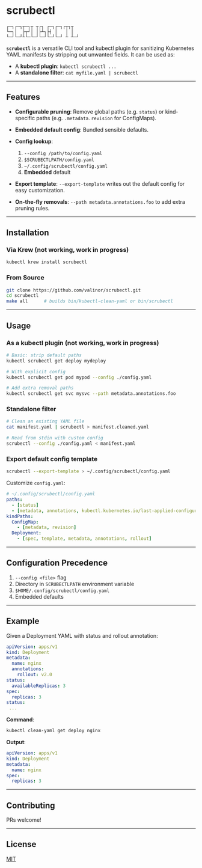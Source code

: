 # scrubectl
```
┌─┐┌─┐┬─┐┬ ┬┌┐ ┌─┐┌─┐┌┬┐┬  
└─┐│  ├┬┘│ │├┴┐├┤ │   │ │  
└─┘└─┘┴└─└─┘└─┘└─┘└─┘ ┴ ┴─┘
```
**`scrubectl`** is a versatile CLI tool and kubectl plugin for sanitizing Kubernetes YAML manifests by stripping out unwanted fields. It can be used as:

* A **kubectl plugin**: `kubectl scrubectl ...`
* A **standalone filter**: `cat myfile.yaml | scrubectl`

---

## Features

* **Configurable pruning**: Remove global paths (e.g. `status`) or kind-specific paths (e.g. `.metadata.revision` for ConfigMaps).
* **Embedded default config**: Bundled sensible defaults.
* **Config lookup**:

    1. `--config /path/to/config.yaml`
    2. `$SCRUBECTLPATH/config.yaml`
    3. `~/.config/scrubectl/config.yaml`
    4. **Embedded** default
* **Export template**: `--export-template` writes out the default config for easy customization.
* **On-the-fly removals**: `--path metadata.annotations.foo` to add extra pruning rules.

---

## Installation

### Via Krew (not working, work in progress)

```bash
kubectl krew install scrubectl
```

### From Source

```bash
git clone https://github.com/valinor/scrubectl.git
cd scrubectl
make all      # builds bin/kubectl-clean-yaml or bin/scrubectl
```

---

## Usage

### As a kubectl plugin (not working, work in progress)

```bash
# Basic: strip default paths
kubectl scrubectl get deploy mydeploy

# With explicit config
kubectl scrubectl get pod mypod --config ./config.yaml

# Add extra removal paths
kubectl scrubectl get svc mysvc --path metadata.annotations.foo
```

### Standalone filter

```bash
# Clean an existing YAML file
cat manifest.yaml | scrubectl > manifest.cleaned.yaml

# Read from stdin with custom config
scrubectl --config ./config.yaml < manifest.yaml
```

### Export default config template

```bash
scrubectl --export-template > ~/.config/scrubectl/config.yaml
```

Customize `config.yaml`:

```yaml
# ~/.config/scrubectl/config.yaml
paths:
  - [status]
  - [metadata, annotations, kubectl.kubernetes.io/last-applied-configuration]
kindPaths:
  ConfigMap:
    - [metadata, revision]
  Deployment:
    - [spec, template, metadata, annotations, rollout]
```

---

## Configuration Precedence

1. `--config <file>` flag
2. Directory in `SCRUBECTLPATH` environment variable
3. `$HOME/.config/scrubectl/config.yaml`
4. Embedded defaults

---

## Example

Given a Deployment YAML with status and rollout annotation:

```yaml
apiVersion: apps/v1
kind: Deployment
metadata:
  name: nginx
  annotations:
    rollout: v2.0
status:
  availableReplicas: 3
spec:
  replicas: 3
status:
 ...
```

**Command**:

```bash
kubectl clean-yaml get deploy nginx
```

**Output**:

```yaml
apiVersion: apps/v1
kind: Deployment
metadata:
  name: nginx
spec:
  replicas: 3
```

---

## Contributing

PRs welcome! 

---

## License

[MIT](LICENSE)
